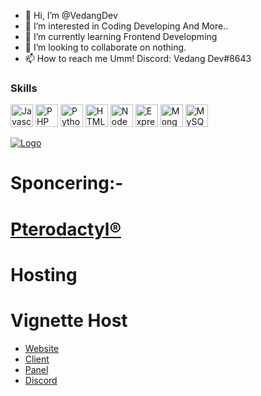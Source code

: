 - 👋 Hi, I’m @VedangDev
- 👀 I’m interested in Coding Developing And More..
- 🌱 I’m currently learning Frontend Developming
- 💞️ I’m looking to collaborate on nothing.
- 📫 How to reach me Umm! Discord: Vedang Dev#8643

<!---
VedangDev/VedangDev is a ✨ special ✨ repository because its `README.md` (this file) appears on your GitHub profile.
You can click the Preview link to take a look at your changes.
--->


### Skills

<p align="left">
<a href="https://developer.mozilla.org/en-US/docs/Web/JavaScript" target="_blank" rel="noreferrer"><img src="https://raw.githubusercontent.com/danielcranney/readme-generator/main/public/icons/skills/javascript-colored.svg" width="36" height="36" alt="Javascript" /></a>
<a href="https://www.php.net/" target="_blank" rel="noreferrer"><img src="https://raw.githubusercontent.com/danielcranney/readme-generator/main/public/icons/skills/php-colored.svg" width="36" height="36" alt="PHP" /></a>
<a href="https://www.python.org/" target="_blank" rel="noreferrer"><img src="https://raw.githubusercontent.com/danielcranney/readme-generator/main/public/icons/skills/python-colored.svg" width="36" height="36" alt="Python" /></a>
<a href="https://developer.mozilla.org/en-US/docs/Glossary/HTML5" target="_blank" rel="noreferrer"><img src="https://raw.githubusercontent.com/danielcranney/readme-generator/main/public/icons/skills/html5-colored.svg" width="36" height="36" alt="HTML5" /></a>
<a href="https://nodejs.org/en/" target="_blank" rel="noreferrer"><img src="https://raw.githubusercontent.com/danielcranney/readme-generator/main/public/icons/skills/nodejs-colored.svg" width="36" height="36" alt="NodeJS" /></a>
<a href="https://expressjs.com/" target="_blank" rel="noreferrer"><img src="https://raw.githubusercontent.com/danielcranney/readme-generator/main/public/icons/skills/express-colored.svg" width="36" height="36" alt="Express" /></a>
<a href="https://www.mongodb.com/" target="_blank" rel="noreferrer"><img src="https://raw.githubusercontent.com/danielcranney/readme-generator/main/public/icons/skills/mongodb-colored.svg" width="36" height="36" alt="MongoDB" /></a>
<a href="https://www.mysql.com/" target="_blank" rel="noreferrer"><img src="https://raw.githubusercontent.com/danielcranney/readme-generator/main/public/icons/skills/mysql-colored.svg" width="36" height="36" alt="MySQL" /></a>
</p
  
  <a href="https://discord.gg/877zvBf5EP"><img src="https://cdn.discordapp.com/icons/978228464920432670/066f0e3a8f31eca960dd86f1a8fba279.png" alt="Logo" style="align-items: center;"></a>

# Sponcering:-
# [Pterodactyl®](https://pterodactyl.io)




# Hosting
 <h1>Vignette Host</h1>
 
- [Website](https://vignette.host) 
- [Client](https://client.vignette.host) 
- [Panel](https://panel.vignette.host) 
- [Discord](https://discord.vignette.host) 
